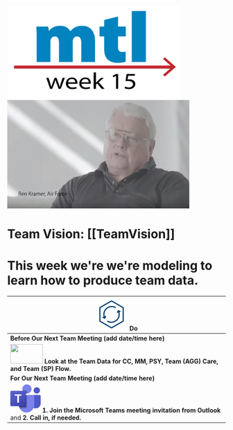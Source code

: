 <!-- MTL Logo, HTML img tag -->
[<img src = "https://github.com/lzim/teampsd/blob/master/resources/title_slides_weeks/mtl_how_week15.png?raw=true"
     height = "215" width = "400">](https://github.com/lzim/mtl/blob/master/red/) 
[<img src="https://github.com/lzim/teampsd/blob/master/resources/vapor_team_youtube/kramer_vapor.jpg?raw=true" height="250" width="420">](https://mtl.how/vapor_wk15)   

# Team Vision: [[TeamVision]]
# This week we're we're modeling to learn how to produce team data.

[<img src = "https://raw.githubusercontent.com/lzim/teampsd/master/resources/icons/do.png" height = "75" width = "75">](https://github.com/lzim/mtl/blob/master/red/part2/part2_learner/mtl_red_part_2_see.md) **Do** |
| --- |
|**Before Our Next Team Meeting (add date/time here)**|
| [<img src = "https://raw.githubusercontent.com/lzim/teampsd/master/resources/logos/mtl_how_data_sm.png" height = "45" width = "75">](http://mtl.how/data) **Look at the Team Data for CC, MM, PSY, Team (AGG) Care, and Team (SP) Flow.**|
|**For Our Next Team Meeting (add date/time here)**|
[<img src = "https://github.com/lzim/teampsd/blob/master/resources/logos/ms_teams_logo.png?raw=true" height = "65" width = "70">](#DontLink) **1. Join the Microsoft Teams meeting invitation from Outlook** and **2. Call in, if needed.**|

